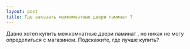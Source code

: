 ```yaml
---
layout: post 
title: Где заказать межкомнатные двери ламинат ? 
--- 
```

Давно хотел купить межкомнатные двери ламинат , но никак не могу определиться с магазином. Подскажите, где лучше купить?